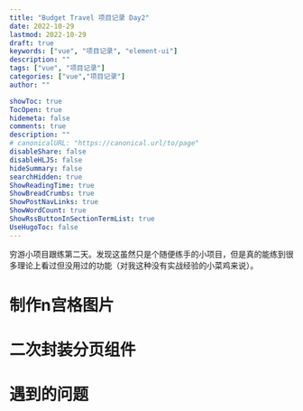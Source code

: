 ```yaml
---
title: "Budget Travel 项目记录 Day2"
date: 2022-10-29
lastmod: 2022-10-29
draft: true
keywords: ["vue", "项目记录", "element-ui"]
description: ""
tags: ["vue", "项目记录"]
categories: ["vue","项目记录"]
author: ""

showToc: true
TocOpen: true
hidemeta: false
comments: true
description: ""
# canonicalURL: "https://canonical.url/to/page"
disableShare: false
disableHLJS: false
hideSummary: false
searchHidden: true
ShowReadingTime: true
ShowBreadCrumbs: true
ShowPostNavLinks: true
ShowWordCount: true
ShowRssButtonInSectionTermList: true
UseHugoToc: false
---
```


穷游小项目跟练第二天。发现这虽然只是个随便练手的小项目，但是真的能练到很多理论上看过但没用过的功能（对我这种没有实战经验的小菜鸡来说）。

<!--more-->
# 制作n宫格图片


# 二次封装分页组件


# 遇到的问题


